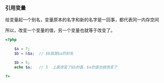 ### 引用变量

给变量起一个别名，变量原本的名字和新的名字是一回事，都代表同一内存空间

所以，改变一个变量的值，另一个变量也就等于改变了。

```php
<?php

    $a = 7;
    $b = &$a;  // $b就是$a的别名

    $b = 5;
    echo $a;   // 5  上面改变了$b的值，$a的值也就改变了

?>
```



